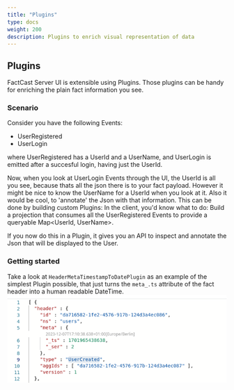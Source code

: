 ```yaml
---
title: "Plugins"
type: docs
weight: 200
description: Plugins to enrich visual representation of data
---
```


## Plugins

FactCast Server UI is extensible using Plugins. Those plugins can be handy for enriching the plain fact information you
see.

### Scenario

Consider you have the following Events:

- UserRegistered
- UserLogin

where UserRegistered has a UserId and a UserName, and UserLogin is emitted after a succesful login, having just the
UserId.

Now, when you look at UserLogin Events through the UI, the UserId is all you see, because thats all the json there is to
your fact payload. However it might be nice to know the UserName for a UserId when you look at it. Also it would be
cool, to 'annotate' the Json with that information. This can be done by building custom Plugins:
In the client, you'd know what to do: Build a projection that consumes all the UserRegistered Events to provide a
queryable Map<UserId, UserName>.

If you now do this in a Plugin, it gives you an API to inspect and annotate the Json that will be displayed to the User.

### Getting started

Take a look at `HeaderMetaTimestampToDatePlugin` as an example of the simplest Plugin possible, that just turns the `meta_.ts` attribute of the fact header into a human readable DateTime.
![header-meta-timestamp-to-date-plugin.png](header-meta-timestamp-to-date-plugin.png)
